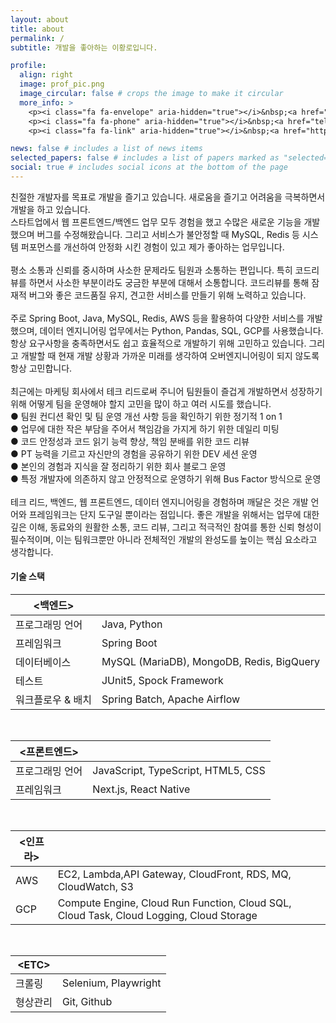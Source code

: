 ```yaml
---
layout: about
title: about
permalink: /
subtitle: 개발을 좋아하는 이황로입니다.

profile:
  align: right
  image: prof_pic.png
  image_circular: false # crops the image to make it circular
  more_info: >
    <p><i class="fa fa-envelope" aria-hidden="true"></i>&nbsp;<a href="mailto:hwangro123@gmail.com">hwangro123@gmail.com</a></p>
    <p><i class="fa fa-phone" aria-hidden="true"></i>&nbsp;<a href="tel:010-4503-7743">010-4503-7743</a></p>
    <p><i class="fa fa-link" aria-hidden="true"></i>&nbsp;<a href="https://hwangrolee.github.io" target="_blank">https://hwangrolee.github.io</a></p>

news: false # includes a list of news items
selected_papers: false # includes a list of papers marked as "selected={true}"
social: true # includes social icons at the bottom of the page
---
```


친절한 개발자를 목표로 개발을 즐기고 있습니다. 새로움을 즐기고 어려움을 극복하면서 개발을 하고
있습니다.
<br/>스타트업에서 웹 프론트엔드/백엔드 업무 모두 경험을 했고 수많은 새로운 기능을 개발했으며 버그를
수정해왔습니다. 그리고 서비스가 불안정할 때 MySQL, Redis 등 시스템 퍼포먼스를 개선하여
안정화 시킨 경험이 있고 제가 좋아하는 업무입니다.
<br/><br/>평소 소통과 신뢰를 중시하며 사소한 문제라도 팀원과 소통하는 편입니다. 특히 코드리뷰를 하면서
사소한 부분이라도 궁금한 부분에 대해서 소통합니다. 코드리뷰를 통해 잠재적 버그와 좋은 코드품질
유지, 견고한 서비스를 만들기 위해 노력하고 있습니다.
<br/><br/>주로 Spring Boot, Java, MySQL, Redis, AWS 등을 활용하여 다양한 서비스를 개발했으며, 데이터
엔지니어링 업무에서는 Python, Pandas, SQL, GCP를 사용했습니다. 항상 요구사항을
충족하면서도 쉽고 효율적으로 개발하기 위해 고민하고 있습니다. 그리고 개발할 때 현재 개발 상황과
가까운 미래를 생각하여 오버엔지니어링이 되지 않도록 항상 고민합니다.
<br/><br/>최근에는 마케팅 회사에서 테크 리드로써 주니어 팀원들이 즐겁게 개발하면서 성장하기 위해 어떻게
팀을 운영해야 할지 고민을 많이 하고 여러 시도를 했습니다.
<br/>● 팀원 컨디션 확인 및 팀 운영 개선 사항 등을 확인하기 위한 정기적 1 on 1
<br/>● 업무에 대한 작은 부담을 주어서 책임감을 가지게 하기 위한 데일리 미팅
<br/>● 코드 안정성과 코드 읽기 능력 향상, 책임 분배를 위한 코드 리뷰
<br/>● PT 능력을 기르고 자신만의 경험을 공유하기 위한 DEV 세션 운영
<br/>● 본인의 경험과 지식을 잘 정리하기 위한 회사 블로그 운영
<br/>● 특정 개발자에 의존하지 않고 안정적으로 운영하기 위해 Bus Factor 방식으로 운영
<br/><br/>
테크 리드, 백엔드, 웹 프론트엔드, 데이터 엔지니어링을 경험하며 깨달은 것은 개발 언어와
프레임워크는 단지 도구일 뿐이라는 점입니다. 좋은 개발을 위해서는 업무에 대한 깊은 이해,
동료와의 원활한 소통, 코드 리뷰, 그리고 적극적인 참여를 통한 신뢰 형성이 필수적이며, 이는
팀워크뿐만 아니라 전체적인 개발의 완성도를 높이는 핵심 요소라고 생각합니다.

#### 기술 스택

| **\<백엔드\>**    |                                           |
| ----------------- | ----------------------------------------- |
| 프로그래밍 언어   | Java, Python                              |
| 프레임워크        | Spring Boot                               |
| 데이터베이스      | MySQL (MariaDB), MongoDB, Redis, BigQuery |
| 테스트            | JUnit5, Spock Framework                   |
| 워크플로우 & 배치 | Spring Batch, Apache Airflow              |

<br/>

| **\<프론트엔드\>** |                                    |
| ------------------ | ---------------------------------- |
| 프로그래밍 언어    | JavaScript, TypeScript, HTML5, CSS |
| 프레임워크         | Next.js, React Native              |

<br/>

| **\<인프라\>** |                                                                                         |
| -------------- | --------------------------------------------------------------------------------------- |
| AWS            | EC2, Lambda,API Gateway, CloudFront, RDS, MQ, CloudWatch, S3                            |
| GCP            | Compute Engine, Cloud Run Function, Cloud SQL, Cloud Task, Cloud Logging, Cloud Storage |

<br/>

| **\<ETC\>** |                      |
| ----------- | -------------------- |
| 크롤링      | Selenium, Playwright |
| 형상관리    | Git, Github          |

<br>
